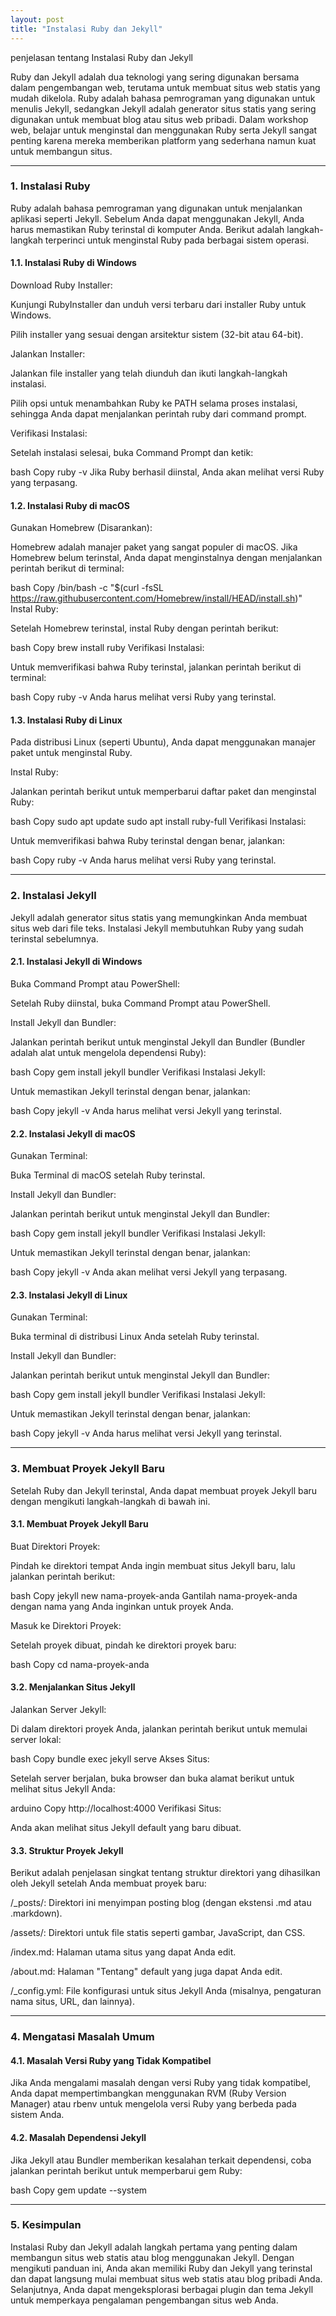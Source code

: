 ```yaml
---
layout: post
title: "Instalasi Ruby dan Jekyll"
---
```


penjelasan tentang Instalasi Ruby dan Jekyll

Ruby dan Jekyll adalah dua teknologi yang sering digunakan bersama dalam pengembangan web, terutama untuk membuat situs web statis yang mudah dikelola. Ruby adalah bahasa pemrograman yang digunakan untuk menulis Jekyll, sedangkan Jekyll adalah generator situs statis yang sering digunakan untuk membuat blog atau situs web pribadi. Dalam workshop web, belajar untuk menginstal dan menggunakan Ruby serta Jekyll sangat penting karena mereka memberikan platform yang sederhana namun kuat untuk membangun situs.

---

### **1. Instalasi Ruby**
Ruby adalah bahasa pemrograman yang digunakan untuk menjalankan aplikasi seperti Jekyll. Sebelum Anda dapat menggunakan Jekyll, Anda harus memastikan Ruby terinstal di komputer Anda. Berikut adalah langkah-langkah terperinci untuk menginstal Ruby pada berbagai sistem operasi.

#### **1.1. Instalasi Ruby di Windows**
Download Ruby Installer:

Kunjungi RubyInstaller dan unduh versi terbaru dari installer Ruby untuk Windows.

Pilih installer yang sesuai dengan arsitektur sistem (32-bit atau 64-bit).

Jalankan Installer:

Jalankan file installer yang telah diunduh dan ikuti langkah-langkah instalasi.

Pilih opsi untuk menambahkan Ruby ke PATH selama proses instalasi, sehingga Anda dapat menjalankan perintah ruby dari command prompt.

Verifikasi Instalasi:

Setelah instalasi selesai, buka Command Prompt dan ketik:

bash
Copy
ruby -v
Jika Ruby berhasil diinstal, Anda akan melihat versi Ruby yang terpasang.

#### **1.2. Instalasi Ruby di macOS**
Gunakan Homebrew (Disarankan):

Homebrew adalah manajer paket yang sangat populer di macOS. Jika Homebrew belum terinstal, Anda dapat menginstalnya dengan menjalankan perintah berikut di terminal:

bash
Copy
/bin/bash -c "$(curl -fsSL https://raw.githubusercontent.com/Homebrew/install/HEAD/install.sh)"
Instal Ruby:

Setelah Homebrew terinstal, instal Ruby dengan perintah berikut:

bash
Copy
brew install ruby
Verifikasi Instalasi:

Untuk memverifikasi bahwa Ruby terinstal, jalankan perintah berikut di terminal:

bash
Copy
ruby -v
Anda harus melihat versi Ruby yang terinstal.

#### **1.3. Instalasi Ruby di Linux**
Pada distribusi Linux (seperti Ubuntu), Anda dapat menggunakan manajer paket untuk menginstal Ruby.

Instal Ruby:

Jalankan perintah berikut untuk memperbarui daftar paket dan menginstal Ruby:

bash
Copy
sudo apt update
sudo apt install ruby-full
Verifikasi Instalasi:

Untuk memverifikasi bahwa Ruby terinstal dengan benar, jalankan:

bash
Copy
ruby -v
Anda harus melihat versi Ruby yang terinstal.

---

### **2. Instalasi Jekyll**
Jekyll adalah generator situs statis yang memungkinkan Anda membuat situs web dari file teks. Instalasi Jekyll membutuhkan Ruby yang sudah terinstal sebelumnya.

#### **2.1. Instalasi Jekyll di Windows**
Buka Command Prompt atau PowerShell:

Setelah Ruby diinstal, buka Command Prompt atau PowerShell.

Install Jekyll dan Bundler:

Jalankan perintah berikut untuk menginstal Jekyll dan Bundler (Bundler adalah alat untuk mengelola dependensi Ruby):

bash
Copy
gem install jekyll bundler
Verifikasi Instalasi Jekyll:

Untuk memastikan Jekyll terinstal dengan benar, jalankan:

bash
Copy
jekyll -v
Anda harus melihat versi Jekyll yang terinstal.

#### **2.2. Instalasi Jekyll di macOS**
Gunakan Terminal:

Buka Terminal di macOS setelah Ruby terinstal.

Install Jekyll dan Bundler:

Jalankan perintah berikut untuk menginstal Jekyll dan Bundler:

bash
Copy
gem install jekyll bundler
Verifikasi Instalasi Jekyll:

Untuk memastikan Jekyll terinstal dengan benar, jalankan:

bash
Copy
jekyll -v
Anda akan melihat versi Jekyll yang terpasang.

#### **2.3. Instalasi Jekyll di Linux**
Gunakan Terminal:

Buka terminal di distribusi Linux Anda setelah Ruby terinstal.

Install Jekyll dan Bundler:

Jalankan perintah berikut untuk menginstal Jekyll dan Bundler:

bash
Copy
gem install jekyll bundler
Verifikasi Instalasi Jekyll:

Untuk memastikan Jekyll terinstal dengan benar, jalankan:

bash
Copy
jekyll -v
Anda harus melihat versi Jekyll yang terinstal.

---

### **3. Membuat Proyek Jekyll Baru**
Setelah Ruby dan Jekyll terinstal, Anda dapat membuat proyek Jekyll baru dengan mengikuti langkah-langkah di bawah ini.

#### **3.1. Membuat Proyek Jekyll Baru**
Buat Direktori Proyek:

Pindah ke direktori tempat Anda ingin membuat situs Jekyll baru, lalu jalankan perintah berikut:

bash
Copy
jekyll new nama-proyek-anda
Gantilah nama-proyek-anda dengan nama yang Anda inginkan untuk proyek Anda.

Masuk ke Direktori Proyek:

Setelah proyek dibuat, pindah ke direktori proyek baru:

bash
Copy
cd nama-proyek-anda

#### **3.2. Menjalankan Situs Jekyll**
Jalankan Server Jekyll:

Di dalam direktori proyek Anda, jalankan perintah berikut untuk memulai server lokal:

bash
Copy
bundle exec jekyll serve
Akses Situs:

Setelah server berjalan, buka browser dan buka alamat berikut untuk melihat situs Jekyll Anda:

arduino
Copy
http://localhost:4000
Verifikasi Situs:

Anda akan melihat situs Jekyll default yang baru dibuat.

#### **3.3. Struktur Proyek Jekyll**
Berikut adalah penjelasan singkat tentang struktur direktori yang dihasilkan oleh Jekyll setelah Anda membuat proyek baru:

/_posts/: Direktori ini menyimpan posting blog (dengan ekstensi .md atau .markdown).

/assets/: Direktori untuk file statis seperti gambar, JavaScript, dan CSS.

/index.md: Halaman utama situs yang dapat Anda edit.

/about.md: Halaman "Tentang" default yang juga dapat Anda edit.

/_config.yml: File konfigurasi untuk situs Jekyll Anda (misalnya, pengaturan nama situs, URL, dan lainnya).

---

### **4. Mengatasi Masalah Umum**

#### **4.1. Masalah Versi Ruby yang Tidak Kompatibel**
Jika Anda mengalami masalah dengan versi Ruby yang tidak kompatibel, Anda dapat mempertimbangkan menggunakan RVM (Ruby Version Manager) atau rbenv untuk mengelola versi Ruby yang berbeda pada sistem Anda.

#### **4.2. Masalah Dependensi Jekyll**
Jika Jekyll atau Bundler memberikan kesalahan terkait dependensi, coba jalankan perintah berikut untuk memperbarui gem Ruby:

bash
Copy
gem update --system

---

### **5. Kesimpulan**
Instalasi Ruby dan Jekyll adalah langkah pertama yang penting dalam membangun situs web statis atau blog menggunakan Jekyll. Dengan mengikuti panduan ini, Anda akan memiliki Ruby dan Jekyll yang terinstal dan dapat langsung mulai membuat situs web statis atau blog pribadi Anda. Selanjutnya, Anda dapat mengeksplorasi berbagai plugin dan tema Jekyll untuk memperkaya pengalaman pengembangan situs web Anda.